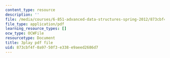 ```yaml
---
content_type: resource
description: ''
file: /media/courses/6-851-advanced-data-structures-spring-2012/873cbf4f0a9750f3e338e9aeed2686d7_V3omVLzI0WE.pdf
file_type: application/pdf
learning_resource_types: []
ocw_type: OCWFile
resourcetype: Document
title: 3play pdf file
uid: 873cbf4f-0a97-50f3-e338-e9aeed2686d7
---
```

